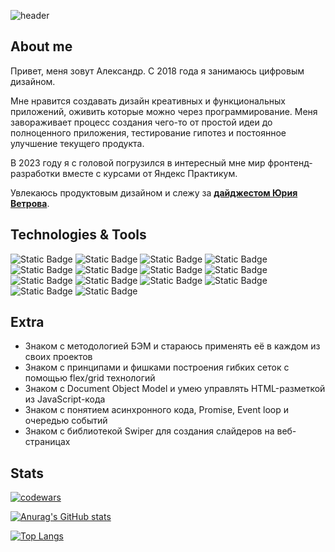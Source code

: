 ![header](https://github.com/user-attachments/assets/b4970521-1c30-4cf1-8b41-9da456165ff5)

## About me

Привет, меня зовут Александр. С 2018 года я занимаюсь цифровым дизайном. 

Мне нравится создавать дизайн креативных и функциональных приложений, оживить которые можно через программирование. 
Меня завораживает процесс создания чего-то от простой идеи до полноценного приложения, тестирование гипотез и постоянное улучшение текущего продукта. 

В 2023 году я с головой погрузился в интересный мне мир фронтенд-разработки вместе с курсами от Яндекс Практикум. 

Увлекаюсь продуктовым дизайном и слежу за [**дайджестом Юрия Ветрова**](https://jvetrau.com/).

## Technologies & Tools 

![Static Badge](https://img.shields.io/badge/HTML-green?style=for-the-badge&logo=html5&logoColor=%235DD922&color=%23121212)
![Static Badge](https://img.shields.io/badge/CSS-green?style=for-the-badge&logo=css3&logoColor=%235DD922&color=%23121212)
![Static Badge](https://img.shields.io/badge/Figma-green?style=for-the-badge&logo=figma&logoColor=%235DD922&color=%23121212)
![Static Badge](https://img.shields.io/badge/photoshop-green?style=for-the-badge&logo=adobephotoshop&logoColor=%235DD922&color=%23121212)
![Static Badge](https://img.shields.io/badge/illustrator-green?style=for-the-badge&logo=adobeillustrator&logoColor=%235DD922&color=%23121212)
![Static Badge](https://img.shields.io/badge/Git-green?style=for-the-badge&logo=git&logoColor=%235DD922&color=%23121212)
![Static Badge](https://img.shields.io/badge/GitHub-green?style=for-the-badge&logo=github&logoColor=%235DD922&color=%23121212)
![Static Badge](https://img.shields.io/badge/javascript-green?style=for-the-badge&logo=javascript&logoColor=%235DD922&color=%23121212)
![Static Badge](https://img.shields.io/badge/react-green?style=for-the-badge&logo=react&logoColor=%235DD922&color=%23121212)
![Static Badge](https://img.shields.io/badge/redux-green?style=for-the-badge&logo=redux&logoColor=%235DD922&color=%23121212)
![Static Badge](https://img.shields.io/badge/typescript-green?style=for-the-badge&logo=typescript&logoColor=%235DD922&color=%23121212)
![Static Badge](https://img.shields.io/badge/webpack-green?style=for-the-badge&logo=webpack&logoColor=%235DD922&color=%23121212)
![Static Badge](https://img.shields.io/badge/jest-green?style=for-the-badge&logo=jest&logoColor=%235DD922&color=%23121212)
![Static Badge](https://img.shields.io/badge/cypress-green?style=for-the-badge&logo=cypress&logoColor=%235DD922&color=%23121212) 

## Extra 

* Знаком с методологией БЭМ и стараюсь применять её в каждом из своих проектов
* Знаком с принципами и фишками построения гибких сеток с помощью flex/grid технологий
* Знаком с Document Object Model и умею управлять HTML-разметкой из JavaScript-кода
* Знаком с понятием асинхронного кода, Promise, Event loop и очередью событий
* Знаком с библиотекой Swiper для создания слайдеров на веб-страницах

## Stats 

[![codewars](https://www.codewars.com/users/agkondakov91/badges/large)](https://www.codewars.com/users/agkondakov91) 

[![Anurag's GitHub stats](https://github-readme-stats.vercel.app/api?username=agkondakov91&show_icons=true&theme=chartreuse-dark)](https://github.com/anuraghazra/github-readme-stats) 

[![Top Langs](https://github-readme-stats.vercel.app/api/top-langs/?username=agkondakov91&layout=compact&theme=chartreuse-dark)](https://github.com/anuraghazra/github-readme-stats) 

<!--
**agkondakov91/agkondakov91** is a ✨ _special_ ✨ repository because its `README.md` (this file) appears on your GitHub profile.

Here are some ideas to get you started:

- 🔭 I’m currently working on ...
- 🌱 I’m currently learning ...
- 👯 I’m looking to collaborate on ...
- 🤔 I’m looking for help with ...
- 💬 Ask me about ...
- 📫 How to reach me: ...
- 😄 Pronouns: ...
- ⚡ Fun fact: ...
-->
